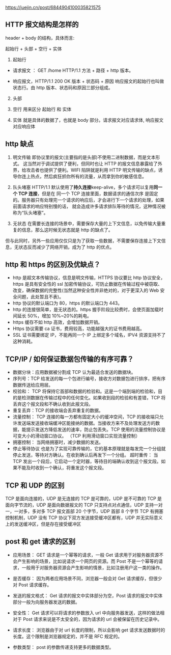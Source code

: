 https://juejin.cn/post/6844904100035821575

## HTTP 报文结构是怎样的

header + body 的结构，具体而言:

起始行 + 头部 + 空行 + 实体

1. 起始行

- 请求报文 ： GET /home HTTP/1.1
  方法 + 路径 + http 版本。

- 响应报文，HTTP/1.1 200 OK 版本 + 状态码 + 原因
  响应报文的起始行也叫做状态行。由 http 版本、状态码和原因三部分组成。

2. 头部

3. 空行
   用来区分 起始行 和 实体
4. 实体
   就是具体的数据了，也就是 body 部分。请求报文对应请求体, 响应报文对应响应体

## http 缺点

1. 明文传输
   即协议里的报文(主要指的是头部)不使用二进制数据，而是文本形式。
   这当然对于调试提供了便利，但同时也让 HTTP 的报文信息暴露给了外界，给攻击者也提供了便利。WIFI 陷阱就是利用 HTTP 明文传输的缺点，诱导你连上热点，然后疯狂抓你所有的流量，从而拿到你的敏感信息。
2. 队头堵塞
   HTTP/1.1 默认使用了**持久连接**keep-alive，多个请求可以复用**同一个 TCP 连接**，但是在 同一个 TCP 连接里面，数据请求的通信次序 是固定的。服务器只有处理完一个请求的响应后，才会进行下一个请求的处理，如果前面请求的响应特别慢的话， 就会造成许多请求排队等待的情况，这种情况被称为“队头堵塞”。

3. 无状态
   在需要长连接的场景中，需要保存大量的上下文信息，以免传输大量重复的信息，那么这时候无状态就是 http 的缺点了。

但与此同时，另外一些应用仅仅只是为了获取一些数据，不需要保存连接上下文信息，无状态反而减少了网络开销，成为了 http 的优点。

## http 和 https 的区别及优缺点？

- http 是超文本传输协议，信息是明文传输，HTTPS 协议要比 http 协议安全，https 是具有安全性的 ssl 加密传输协议，可防止数据在传输过程中被窃取、改变，确保数据的完整性(当然这种安全性并非绝对的，对于更深入的 Web 安全问题，此处暂且不表)。
- http 协议的默认端口为 80，https 的默认端口为 443。
- http 的连接很简单，是无状态的。https 握手阶段比较费时，会使页面加载时间延长 50%，增加 10%~20%的耗电。
- https 缓存不如 http 高效，会增加数据开销。
- Https 协议需要 ca 证书，费用较高，功能越强大的证书费用越高。
- SSL 证书需要绑定 IP，不能再同一个 IP 上绑定多个域名，IPV4 资源支持不了这种消耗。

## TCP/IP / 如何保证数据包传输的有序可靠？

- 数据分块：应用数据被分割成 TCP 认为最适合发送的数据块。
- 序列号：TCP 给发送的每一个包进行编号，接收方对数据包进行排序，把有序数据传送给应用层。
- 校验和： TCP 将保持它首部和数据的检验和。这是一个端到端的检验和，目的是检测数据在传输过程中的任何变化。如果收到段的检验和有差错，TCP 将丢弃这个报文段和不确认收到此报文段。
- 重复丢弃：TCP 的接收端会丢弃重复的数据。
- 流量控制： TCP 连接的每一方都有固定大小的缓冲空间，TCP 的接收端只允许发送端发送接收端缓冲区能接纳的数据。当接收方来不及处理发送方的数据，能提示发送方降低发送的速率，防止包丢失。TCP 使用的流量控制协议是可变大小的滑动窗口协议。 （TCP 利用滑动窗口实现流量控制）
- 拥塞控制： 当网络拥塞时，减少数据的发送。
- 停止等待协议 也是为了实现可靠传输的，它的基本原理就是每发完一个分组就停止发送，等待对方确认。在收到确认后再发下一个分组。 超时重传： 当 TCP 发出一个段后，它启动一个定时器，等待目的端确认收到这个报文段。如果不能及时收到一个确认，将重发这个报文段。

## TCP 和 UDP 的区别

TCP 是面向连接的，UDP 是无连接的
TCP 是可靠的，UDP 是不可靠的
TCP 是面向字节流的，UDP 是面向数据报文的
TCP 只支持点对点通信，UDP 支持一对一，一对多，多对多
TCP 报文首部 20 个字节，UDP 首部 8 个字节
TCP 有拥塞控制机制，UDP 没有
TCP 协议下双方发送接受缓冲区都有，UDP 并无实际意义上的发送缓冲区，但是存在接受缓冲区

## post 和 get 请求的区别

- 应用场景： GET 请求是一个幂等的请求，一般 Get 请求用于对服务器资源不会产生影响的场景，比如说请求一个网页的资源。而 Post 不是一个幂等的请求，一般用于对服务器资源会产生影响的情景，比如注册用户这一类的操作。

- 是否缓存： 因为两者应用场景不同，浏览器一般会对 Get 请求缓存，但很少对 Post 请求缓存。

- 发送的报文格式： Get 请求的报文中实体部分为空，Post 请求的报文中实体部分一般为向服务器发送的数据。

- 安全性： Get 请求可以将请求的参数放入 url 中向服务器发送，这样的做法相对于 Post 请求来说是不太安全的，因为请求的 url 会被保留在历史记录中。

- 请求长度： 浏览器由于对 url 长度的限制，所以会影响 get 请求发送数据时的长度。这个限制是浏览器规定的，并不是 RFC 规定的。

- 参数类型： post 的参数传递支持更多的数据类型。
